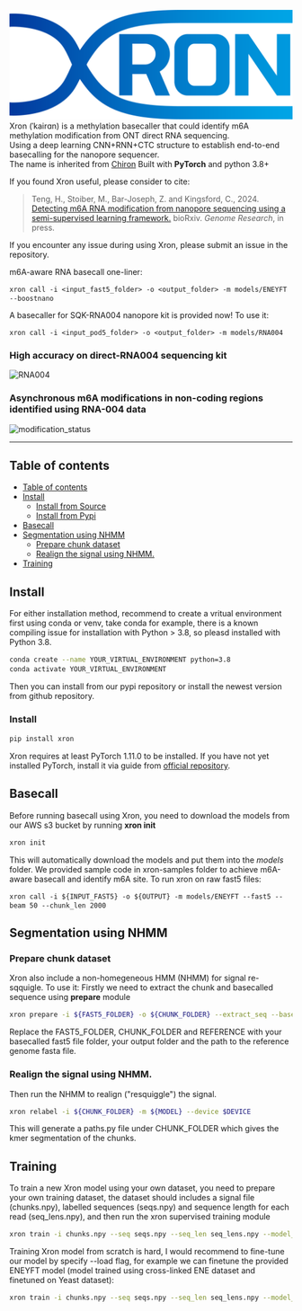 ![xron_logo](https://github.com/haotianteng/Xron/blob/master/docs/images/xron_logo.png)
Xron (ˈkairɑn) is a methylation basecaller that could identify m6A methylation modification from ONT direct RNA sequencing.  
Using a deep learning CNN+RNN+CTC structure to establish end-to-end basecalling for the nanopore sequencer.  
The name is inherited from [Chiron](https://github.com/haotianteng/Chiron)
Built with **PyTorch** and python 3.8+

If you found Xron useful, please consider to cite:  
> Teng, H., Stoiber, M., Bar-Joseph, Z. and Kingsford, C., 2024. [Detecting m6A RNA modification from nanopore sequencing using a semi-supervised learning framework.](https://www.biorxiv.org/content/10.1101/2024.01.06.574484v1.full.pdf) bioRxiv. *Genome Research*, in press.

If you encounter any issue during using Xron, please submit an issue in the repository.

m6A-aware RNA basecall one-liner:
```
xron call -i <input_fast5_folder> -o <output_folder> -m models/ENEYFT --boostnano
```

A basecaller for SQK-RNA004 nanopore kit is provided now! To use it:
```
xron call -i <input_pod5_folder> -o <output_folder> -m models/RNA004
```

### High accuracy on direct-RNA004 sequencing kit
![RNA004](https://github.com/user-attachments/assets/5179540a-afed-4c62-86cf-42c831243e0c)

### Asynchronous m6A modifications in non-coding regions identified using RNA-004 data
![modification_status](https://github.com/user-attachments/assets/4178ecfa-9597-40bf-b5d7-b0bab72974f1)


---
## Table of contents

- [Table of contents](#table-of-contents)
- [Install](#install)
  - [Install from Source](#install-from-source)
  - [Install from Pypi](#install-from-pypi)
- [Basecall](#basecall)
- [Segmentation using NHMM](#segmentation-using-nhmm)
  - [Prepare chunk dataset](#prepare-chunk-dataset)
  - [Realign the signal using NHMM.](#realign-the-signal-using-nhmm)
- [Training](#training)
  
## Install
For either installation method, recommend to create a vritual environment first using conda or venv, take conda for example, there is a known compiling issue for installation with Python > 3.8, so pleasd installed with Python 3.8.
```bash
conda create --name YOUR_VIRTUAL_ENVIRONMENT python=3.8
conda activate YOUR_VIRTUAL_ENVIRONMENT
```
Then you can install from our pypi repository or install the newest version from github repository.

### Install
```bash
pip install xron
```
Xron requires at least PyTorch 1.11.0 to be installed. If you have not yet installed PyTorch, install it via guide from [official repository](https://pytorch.org/get-started/locally/).
## Basecall
Before running basecall using Xron, you need to download the models from our AWS s3 bucket by running **xron init**
```bash
xron init
```
This will automatically download the models and put them into the *models* folder.
We provided sample code in xron-samples folder to achieve m6A-aware basecall and identify m6A site. 
To run xron on raw fast5 files:
```
xron call -i ${INPUT_FAST5} -o ${OUTPUT} -m models/ENEYFT --fast5 --beam 50 --chunk_len 2000
```

## Segmentation using NHMM
### Prepare chunk dataset
Xron also include a non-homegeneous HMM (NHMM) for signal re-sqquigle. To use it:
Firstly we need to extract the chunk and basecalled sequence using **prepare** module
```bash
xron prepare -i ${FAST5_FOLDER} -o ${CHUNK_FOLDER} --extract_seq --basecaller guppy --reference ${REFERENCE} --mode rna_meth --extract_kmer -k 5 --chunk_len 4000 --write_correction
```
Replace the FAST5_FOLDER, CHUNK_FOLDER and REFERENCE with your basecalled fast5 file folder, your output folder and the path to the reference genome fasta file.

### Realign the signal using NHMM.
Then run the NHMM to realign ("resquiggle") the signal.
```bash
xron relabel -i ${CHUNK_FOLDER} -m ${MODEL} --device $DEVICE
```
This will generate a paths.py file under CHUNK_FOLDER which gives the kmer segmentation of the chunks.

## Training
To train a new Xron model using your own dataset, you need to prepare your own training dataset, the dataset should includes a signal file (chunks.npy), labelled sequences (seqs.npy) and sequence length for each read (seq_lens.npy), and then run the xron supervised training module
```bash
xron train -i chunks.npy --seq seqs.npy --seq_len seq_lens.npy --model_folder OUTPUT_MODEL_FOLDER
```
Training Xron model from scratch is hard, I would recommend to fine-tune our model by specify --load flag, for example we can finetune the provided ENEYFT model (model trained using cross-linked ENE dataset and finetuned on Yeast dataset):
```bash
xron train -i chunks.npy --seq seqs.npy --seq_len seq_lens.npy --model_folder models/ENEYFT --load
```

